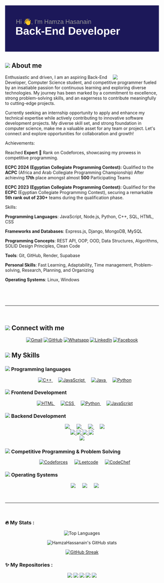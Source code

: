 ![Header](header.png)

## <img src = "https://i.pinimg.com/originals/3f/7e/4e/3f7e4eff7c96e9fe4b8b4b1ff3f7bdb5.gif" width = 6.5%> About me

<img align="right" src="https://github.com/7oSkaaa/7oSkaaa/blob/main/Images/Right_Side.gif?raw=true" width=30%>
<p>
Enthusiastic and driven, I am an aspiring Back-End Developer, Computer Science student, and competitive programmer fueled by an insatiable passion for continuous learning and exploring diverse technologies. My journey has been marked by a commitment to excellence, strong problem-solving skills, and an eagerness to contribute meaningfully to cutting-edge projects.

Currently seeking an internship opportunity to apply and enhance my technical expertise while actively contributing to innovative software development projects. My diverse skill set, and strong foundation in computer science, make me a valuable asset for any team or project. Let's connect and explore opportunities for collaboration and growth!

Achievements:

Reached <strong>Expert</strong> 💙 Rank on Codeforces, showcasing my prowess in competitive programming.

<strong>ECPC 2024 (Egyptian Collegiate Programming Contest):</strong>
Qualified to the <strong>ACPC</strong> (Africa and Arab Collegiate Programming Championship) After achieving <strong>17th</strong> place amongst almost <strong>500</strong> Participating Teams

<strong>ECPC 2023 (Egyptian Collegiate Programming Contest):</strong>
Qualified for the <strong>ECPC</strong> (Egyptian Collegiate Programming Contest), securing a remarkable <strong>5th rank out of 230+</strong> teams during the qualification phase.

Skills:

<strong> Programming Languages</strong>: JavaScript, Node.js, Python, C++, SQL, HTML, CSS

<strong>Frameworks and Databases</strong>: Express.js, Django, MongoDB, MySQL

<strong>Programming Concepts</strong>: REST API, OOP, OOD, Data Structures, Algorithms, SOLID Design Principles, Clean Code

<strong>Tools</strong>: Git, GitHub, Render, Supabase

<strong>Personal Skills</strong>: Fast Learning, Adaptability, Time management, Problem-solving, Research, Planning, and Organizing

<strong>Operating Systems</strong>: Linux, Windows

<br>

</p>
<br>
<!-- ## <img src = "https://i.pinimg.com/originals/3f/7e/4e/3f7e4eff7c96e9fe4b8b4b1ff3f7bdb5.gif" width = 6.5%> Top Repositories
<a teget="_black" href=""></a>
 -->
<hr>
<br>

## <img src="https://github.com/7oSkaaa/7oSkaaa/blob/main/Images/Connect-with-me.gif?raw=true" width="10%"> Connect with me

<p align="center">
	<a href="mailto:hamzahassanain067@gmail.com"><img img src="https://img.shields.io/badge/gmail-%23EA4335.svg?style=plastic&logo=gmail&logoColor=white" alt="Gmail"/></a>
	<a href="https://github.com/HamzaHassanain"><img src="https://img.shields.io/badge/github-%23181717.svg?style=plastic&logo=github&logoColor=white" alt="GitHub"/></a>
	<a href="https://wa.me/0201272473302"><img src="https://img.shields.io/badge/whatsapp-%2325D366.svg?style=plastic&logo=whatsapp&logoColor=white" alt="Whatsapp"/></a>
	<a href="https://www.linkedin.com/in/hamza-hassanain-ha067/"><img src="https://img.shields.io/badge/linkedin-%230A66C2.svg?style=plastic&logo=linkedin&logoColor=white" alt="LinkedIn"/></a>
	<a href="https://www.facebook.com/hamza.hasanain/"><img src="https://img.shields.io/badge/facebook-%231877F2.svg?style=plastic&logo=facebook&logoColor=white" alt="Facebook"/></a>
</p>

## <img src="https://media2.giphy.com/media/QssGEmpkyEOhBCb7e1/giphy.gif?cid=ecf05e47a0n3gi1bfqntqmob8g9aid1oyj2wr3ds3mg700bl&rid=giphy.gif" width ="3%"> My Skills

### <img src = "https://github.com/7oSkaaa/7oSkaaa/blob/main/Images/Programming_Languages.gif?raw=true" width=5%> Programming languages

<p align="center">  
  &emsp;
  <a href="https://www.w3schools.com/cpp/" target="_blank"> 
    <img alt="C++" src="https://img.shields.io/badge/C++%20-%2300599C.svg?style=plastic&logo=c%2B%2B&logoColor=white">
  </a> 
  &emsp;
  <a href="https://developer.mozilla.org/en-US/docs/Web/JavaScript" target="_blank"> 
     <img alt="JavaScript" src="https://img.shields.io/badge/JavaScript%20-%23F7DF1E.svg?style=plastic&logo=javascript&logoColor=black">
   </a>
  &emsp;
  <a href="https://www.java.com" target="_blank"> 
    <img alt="Java" src="https://img.shields.io/badge/Java-%23007396.svg?style=plastic&logo=java&logoColor=white">
  </a>
  &emsp;
   <a href="https://www.python.org" target="_blank">
    <img alt="Python" src="https://img.shields.io/badge/Python%20-%2314354C.svg?style=plastic&logo=python&logoColor=white">
  </a>
</p>

### <img src = "https://github.com/7oSkaaa/7oSkaaa/blob/main/Images/Front_End.gif?raw=true" width=5%> Frontend Development

<p align="center"> 
  &emsp; 
  <a href="https://www.w3.org/html/" target="_blank"> 
   <img alt="HTML" src="https://img.shields.io/badge/HTML5%20-%23E34F26.svg?style=plastic&logo=html5&logoColor=white">
  </a>   
  &emsp;
  <a href="https://www.w3schools.com/css/" target="_blank">
    <img alt="CSS" src="https://img.shields.io/badge/CSS%20-%231572B6.svg?style=plastic&logo=css3&logoColor=white">
  </a> 
  &emsp;
  <a href="https://www.python.org" target="_blank">
    <img alt="Python" src="https://img.shields.io/badge/react-%2361DAFB.svg?style=plastic&logo=React&logoColor=black">
  </a>
  &emsp;
  <a href="https://developer.mozilla.org/en-US/docs/Web/JavaScript" target="_blank"> 
     <img alt="JavaScript" src="https://img.shields.io/badge/JavaScript%20-%23F7DF1E.svg?style=plastic&logo=javascript&logoColor=black">
   </a>
</p>

### <img src = "https://github.com/7oSkaaa/7oSkaaa/blob/main/Images/Software_Tools.gif?raw=true" width=5%> Backend Development

<p align="center">
&emsp;
 <a href="#"> <img src="https://img.shields.io/badge/JavaScript-F7DF1E?style=for-the-badge&logo=javascript&logoColor=black" width="70"> </a>
 &emsp;
  <a href="#"> <img src="https://img.shields.io/badge/Node.js-43853D?style=for-the-badge&logo=node.js&logoColor=white" width="70"> </a>
   &emsp;
  <a href="#"> <img src="https://img.shields.io/badge/Express.js-404D59?style=for-the-badge" width="70"> </a>
  &emsp;
  <a href="#"> <img src="https://img.shields.io/badge/Django-092E20?style=for-the-badge&logo=django&logoColor=white" width="70"> </a>
     <br/>
   <a href="#"> <img src="https://img.shields.io/badge/MySQL-00000F?style=for-the-badge&logo=mysql&logoColor=white" width="70"> </a>                                  
   <a href="#"> <img src="https://img.shields.io/badge/MongoDB-4EA94B?style=for-the-badge&logo=mongodb&logoColor=white" width="70"> </a>
 <a href="#"> <img src="https://img.shields.io/badge/redis-%23DD0031.svg?&style=for-the-badge&logo=redis&logoColor=white" width="70"> </a>
	<a href="#"> <img src="https://img.shields.io/badge/SQLite-07405E?style=for-the-badge&logo=sqlite&logoColor=white" width="70"> </a>
	<br/>
    <a href="#"> <img src="https://img.shields.io/badge/Vercel-000000?style=for-the-badge&logo=vercel&logoColor=white" width="70"> </a>
</p>

### <img src = "https://github.com/7oSkaaa/7oSkaaa/blob/main/Images/CP_PS.gif?raw=true" width=5%> Competitive Programming & Problem Solving

<p align="center">
  &emsp;
    <a href="https://codeforces.com/profile/Hamza_Hassanain"><img alt = "Codeforces" src="https://img.shields.io/badge/codeforces%20-%231F8ACB.svg?style=plastic&logo=codeforces&logoColor=white" /></a>	
  &emsp;
    <a href="https://leetcode.com/Hamza_Hassanain/"><img alt = "Leetcode" src="https://img.shields.io/badge/leetcode%20-%23FFA116.svg?style=plastic&logo=leetcode&logoColor=black" /></a>
  &emsp;
    <a href="https://www.codechef.com/users/Hamzawy00"><img alt = "CodeChef" src="https://img.shields.io/badge/codechef-%235B4638.svg?style=plastic&logo=codechef&logoColor=white" /></a>
</p>

### <img src = "https://github.com/7oSkaaa/7oSkaaa/blob/main/Images/OS.gif?raw=true" width=5%> Operating Systems

<p align="center">
  &emsp;
    <a href="#"><img src="https://img.shields.io/badge/Linux-FCC624?style=plastic&logo=linux&logoColor=black"></a>
  &emsp;
    <a href="#"><img src="https://img.shields.io/badge/Ubuntu-E95420?style=plastic&logo=ubuntu&logoColor=white"></a>
  &emsp;
    <a href="#"><img src="https://img.shields.io/badge/Windows-0078D6?style=plastic&logo=windows&logoColor=white"></a>
</p>

<br>

---

<br>

### :fire: My Stats :

<p align="center">
   <img src="https://github-readme-stats.vercel.app/api/top-langs/?username=HamzaHassanain&layout=compact&theme=radical&card_width=200px" alt="Top Languages" />
</p>

<p align="center">
  <img src="https://github-readme-stats.vercel.app/api?username=HamzaHassanain&show_icons=true&theme=radical&card_width=250px" alt="HamzaHassanain's GitHub stats" />
</p>

<p align="center">
  <a href="https://git.io/streak-stats">
    <img src="https://github-readme-streak-stats.herokuapp.com/?user=HamzaHassanain&theme=radical&card_width=520px" alt="GitHub Streak" />
  </a>
</p>


### :sparkles: My Repositories :

<div align="center">
   <img src="https://github-readme-stats.vercel.app/api/pin/?username=HamzaHassanain&repo=Leetcode_SQL_50_Study_Plan&theme=radical" />
   <img src="https://github-readme-stats.vercel.app/api/pin/?username=HamzaHassanain&repo=Hamza-Hassanian-Website&theme=radical" />
   <img src="https://github-readme-stats.vercel.app/api/pin/?username=HamzaHassanain&repo=LittleLemon.0.1&theme=radical" />
   <img src="https://github-readme-stats.vercel.app/api/pin/?username=HamzaHassanain&repo=Hamza_CP_template&theme=radical" />
   <img src="https://github-readme-stats.vercel.app/api/pin/?username=HamzaHassanain&repo=Todos-Application&theme=radical" />

</div>


<!--
<p align="center">
  <a href="https://github.com/ryo-ma/github-profile-trophy">
    <img src="https://github-profile-trophy.vercel.app/?username=HamzaHassanain&theme=radical&row=1" alt="Trophy" />
  </a>
</p>

---

### :sparkles: My Repositories :

<div align="center">
  <img src="https://github-readme-stats.vercel.app/api/pin/?username=HamzaHassanain&repo=Little-Lemon&theme=radical" />
   <img src="https://github-readme-stats.vercel.app/api/pin/?username=HamzaHassanain&repo=little-lemon-API&theme=radical" />
   <img src="https://github-readme-stats.vercel.app/api/pin/?username=HamzaHassanain&repo=Codeforces-Tasks-API&theme=radical" />
   <img src="https://github-readme-stats.vercel.app/api/pin/?username=HamzaHassanain&repo=CP-Templates&theme=radical" />
   <img src="https://github-readme-stats.vercel.app/api/pin/?username=HamzaHassanain&repo=The-Final-Project-ODC&theme=radical" />
   <img src="https://github-readme-stats.vercel.app/api/pin/?username=HamzaHassanain&repo=Hotel-Reservation-System&theme=radical" />
   <img src="https://github-readme-stats.vercel.app/api/pin/?username=OmarAlaraby&repo=Whats-app-add-members-Script&theme=radical" />
</div>

-->
